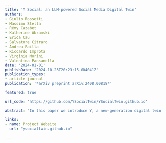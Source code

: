 ```yaml
---
title: 'Y Social: an LLM-powered Social Media Digital Twin'
authors:
- Giulio Rossetti
- Massimo Stella
- Rémy Cazabet
- Katherine Abramski
- Erica Cau
- Salvatore Citraro
- Andrea Failla
- Riccardo Improta
- Virginia Morini
- Valentina Pansanella
date: '2024-01-01'
publishDate: '2024-10-23T20:23:15.004041Z'
publication_types:
- article-journal
publication: '*arXiv preprint arXiv:2408.00818*'

featured: true

url_code: 'https://github.com/YSocialTwin/YSocialTwin.github.io'

abstract: "In this paper we introduce Y, a new-generation digital twin designed to replicate an online social media platform. Digital twins are virtual replicas of physical systems that allow for advanced analyses and experimentation. In the case of social media, a digital twin such as Y provides a powerful tool for researchers to simulate and understand complex online interactions. Y leverages state-of-the-art Large Language Models (LLMs) to replicate sophisticated agent behaviors, enabling accurate simulations of user interactions, content dissemination, and network dynamics. By integrating these aspects, Y offers valuable insights into user engagement, information spread, and the impact of platform policies. Moreover, the integration of LLMs allows Y to generate nuanced textual content and predict user responses, facilitating the study of emergent phenomena in online environments. To better characterize the proposed digital twin, in this paper we describe the rationale behind its implementation, provide examples of the analyses that can be performed on the data it enables to be generated, and discuss its relevance for multidisciplinary research."

links:
- name: Project Website
  url: "ysocialtwin.github.io"

---
```

